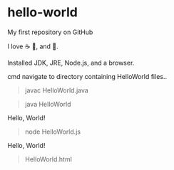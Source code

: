 # hello-world

My first repository on GitHub

I love :coffee: :pizza:, and :dancer:.

Installed JDK, JRE, Node.js, and a browser.

cmd navigate to directory containing HelloWorld files..

>javac HelloWorld.java

>java HelloWorld

Hello, World!


>node HelloWorld.js

Hello, World!


>HelloWorld.html


